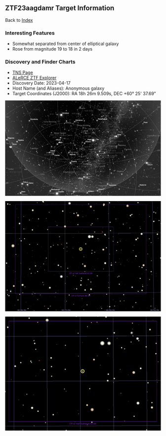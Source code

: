 ## ZTF23aagdamr Target Information

Back to [Index](../index.html)

### Interesting Features 

* Somewhat separated from center of elliptical galaxy
* Rose from magnitude 19 to 18 in 2 days

### Discovery and Finder Charts

* [TNS Page](https://www.wis-tns.org/object/2023fyz)
* [ALeRCE ZTF Explorer](https://alerce.online/object/ZTF23aagdamr)
* Discovery Date: 2023-04-17
* Host Name (and Aliases): Anonymous galaxy
* Target Coordinates (J2000): RA 18h 26m 9.509s, DEC +60&deg; 25' 37.69"

![SkySafari Finder Chart](./SkySafariFinderChart.png)

![TheSkyX Finder Chart](./TheSkyXFinderChart.png)

![TheSkyX Finder Chart-Zoomed](./TheSkyXFinderChart-Zoomed.png)
